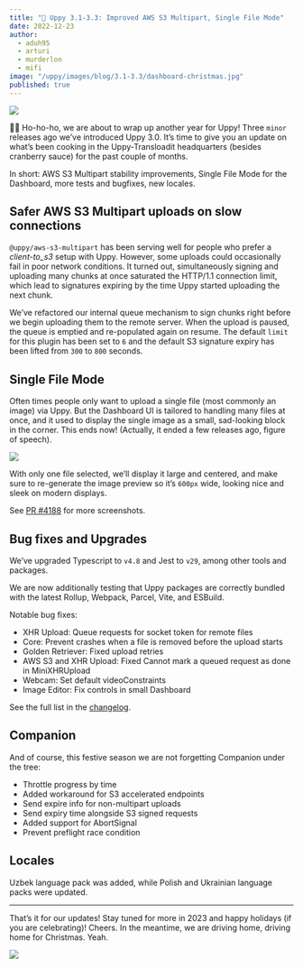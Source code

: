 ```yaml
---
title: "🎄 Uppy 3.1-3.3: Improved AWS S3 Multipart, Single File Mode" 
date: 2022-12-23
author: 
  - aduh95
  - arturi
  - murderlon
  - mifi
image: "/uppy/images/blog/3.1-3.3/dashboard-christmas.jpg"
published: true
---
```


![](/images/blog/3.1-3.3/dashboard-christmas.jpg)

🎅🐶 Ho-ho-ho, we are about to wrap up another year for Uppy! Three `minor` releases ago we’ve introduced Uppy 3.0. It’s time to give you an update on what’s been cooking in the Uppy-Transloadit headquarters (besides cranberry sauce) for the past couple of months.

In short: AWS S3 Multipart stability improvements, Single File Mode for the Dashboard, more tests and bugfixes, new locales.

<!--more-->

## Safer AWS S3 Multipart uploads on slow connections

`@uppy/aws-s3-multipart` has been serving well for people who prefer a _client-to\_s3_ setup with Uppy. However, some uploads could occasionally fail in poor network conditions. It turned out, simultaneously signing and uploading many chunks at once saturated the HTTP/1.1 connection limit, which lead to signatures expiring by the time Uppy started uploading the next chunk.

We’ve refactored our internal queue mechanism to sign chunks right before we begin uploading them to the remote server. When the upload is paused, the queue is emptied and re-populated again on resume. The default `limit` for this plugin has been set to `6` and the default S3 signature expiry has been lifted from `300` to `800` seconds.

## Single File Mode

Often times people only want to upload a single file (most commonly an image) via Uppy. But the Dashboard UI is tailored to handling many files at once, and it used to display the single image as a small, sad-looking block in the corner. This ends now! (Actually, it ended a few releases ago, figure of speech).

<img src="/images/blog/3.1-3.3/single-file-mode.jpg" class="border" />

With only one file selected, we’ll display it large and centered, and make sure to re-generate the image preview so it’s `600px` wide, looking nice and sleek on modern displays.

See [PR #4188](https://github.com/transloadit/uppy/pull/4188) for more screenshots.

## Bug fixes and Upgrades

We’ve upgraded Typescript to `v4.8` and Jest to `v29`, among other tools and packages.

We are now additionally testing that Uppy packages are correctly bundled with the latest Rollup, Webpack, Parcel, Vite, and ESBuild.

Notable bug fixes:

* XHR Upload: Queue requests for socket token for remote files
* Core: Prevent crashes when a file is removed before the upload starts
* Golden Retriever: Fixed upload retries
* AWS S3 and XHR Upload: Fixed Cannot mark a queued request as done in MiniXHRUpload
* Webcam: Set default videoConstraints
* Image Editor: Fix controls in small Dashboard

See the full list in the [changelog](https://github.com/transloadit/uppy/blob/main/CHANGELOG.md).

## Companion

And of course, this festive season we are not forgetting Companion under the tree:

* Throttle progress by time
* Added workaround for S3 accelerated endpoints
* Send expire info for non-multipart uploads
* Send expiry time alongside S3 signed requests
* Added support for AbortSignal
* Prevent preflight race condition

## Locales

Uzbek language pack was added, while Polish and Ukrainian language packs were updated.

***

That’s it for our updates! Stay tuned for more in 2023 and happy holidays (if you are celebrating)! Cheers. In the meantime, we are driving home, driving home for Christmas. Yeah.

![](/images/blog/3.1-3.3/driving-home.gif)
